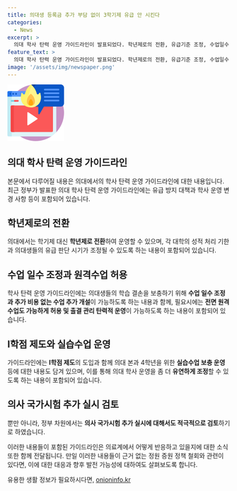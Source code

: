 ```yaml
---
title: 의대생 등록금 추가 부담 없이 3학기제 유급 안 시킨다
categories:
  - News
excerpt: >
  의대 학사 탄력 운영 가이드라인이 발표되었다. 학년제로의 전환, 유급기준 조정, 수업일수 단축과 원격수업 허용, 그리고 의료계의 증원 철회 요구 등이 주요 내용이다. 정부는 의대생의 유급 방지 대책을 발표하고, 학기 말 대신 학년 말로 유급 판단 시기를 조정할 수 있도록 허용했다. 또한, 추가로 개설된 수업을 추가 비용 없이 들을 수 있도록 하고 의사 국가시험의 추가 실시도 적극 검토한다고 밝혔다. 
feature_text: >
  의대 학사 탄력 운영 가이드라인이 발표되었다. 학년제로의 전환, 유급기준 조정, 수업일수 단축과 원격수업 허용, 그리고 의료계의 증원 철회 요구 등이 주요 내용이다. 정부는 의대생의 유급 방지 대책을 발표하고, 학기 말 대신 학년 말로 유급 판단 시기를 조정할 수 있도록 허용했다. 또한, 추가로 개설된 수업을 추가 비용 없이 들을 수 있도록 하고 의사 국가시험의 추가 실시도 적극 검토한다고 밝혔다. 
image: '/assets/img/newspaper.png'
---
```


<p><img src="/assets/img/news.png" alt="rentncar 속보" /></p>

<h2 data-ke-size="size26">의대 학사 탄력 운영 가이드라인</h2>

<p>본문에서 다루어질 내용은 의대에서의 학사 탄력 운영 가이드라인에 대한 내용입니다. 최근 정부가 발표한 의대 학사 탄력 운영 가이드라인에는 유급 방지 대책과 학사 운영 변경 사항 등이 포함되어 있습니다.</p>

<h2 data-ke-size="size24">학년제로의 전환</h2>

<p>의대에서는 학기제 대신 <b>학년제로 전환</b>하여 운영할 수 있으며, 각 대학의 성적 처리 기한과 의대생들의 유급 판단 시기가 조정될 수 있도록 하는 내용이 포함되어 있습니다.</p>

<h2 data-ke-size="size24">수업 일수 조정과 원격수업 허용</h2>

<p>학사 탄력 운영 가이드라인에는 의대생들의 학습 결손을 보충하기 위해 <b>수업 일수 조정과 추가 비용 없는 수업 추가 개설</b>이 가능하도록 하는 내용과 함께, 필요시에는 <b>전면 원격수업도 가능하게 허용 및 출결 관리 탄력적 운영</b>이 가능하도록 하는 내용이 포함되어 있습니다.</p>

<h2 data-ke-size="size24">I학점 제도와 실습수업 운영</h2>

<p>가이드라인에는 <b>I학점 제도</b>의 도입과 함께 의대 본과 4학년을 위한 <b>실습수업 보충 운영</b> 등에 대한 내용도 담겨 있으며, 이를 통해 의대 학사 운영을 좀 더 <b>유연하게 조정</b>할 수 있도록 하는 내용이 포함되어 있습니다.</p>

<h2 data-ke-size="size24">의사 국가시험 추가 실시 검토</h2>

<p>뿐만 아니라, 정부 차원에서는 <b>의사 국가시험 추가 실시에 대해서도 적극적으로 검토</b>하기로 하였습니다.</p>

<p>이러한 내용들이 포함된 가이드라인은 의료계에서 어떻게 반응하고 있을지에 대한 소식 또한 함께 전달됩니다. 만일 이러한 내용들이 근거 없는 정원 증원 정책 철회와 관련이 있다면, 이에 대한 대응과 향후 발전 가능성에 대하여도 살펴보도록 합니다.</p>
유용한 생활 정보가 필요하시다면, <a href="https://onioninfo.kr" rel="dofollow">onioninfo.kr</a>


